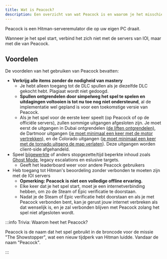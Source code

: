 ```yaml
---
title: Wat is Peacock?
description: Een overzicht van wat Peacock is en waarom je het misschien eens een keer wilt uitproberen.
---
```


Peacock is een Hitman-serveremulator die op uw eigen PC draait.

Wanneer je het spel start, verbind het zich niet met de servers van IOI, maar met die van Peacock.

## Voordelen

De voordelen van het gebruiken van Peacock bevatten:
- **Verkrijg alle items zonder de nodigheid van mastery**
  - Je hebt alleen toegang tot de DLC spullen als je diezelfde DLC gekocht hebt. Plagiaat wordt niet gedoogd.
  -   **Spullen ontgrendelen door simpelweg het spel te spelen en uitdagingen voltooien is tot nu toe nog niet ondersteund**, al de implementatie wel gepland is voor een toekomstige versie van Peacock.
  -   Als je het spel voor de eerste keer speelt (op Peacock of op de officiële servers), zullen sommige uitgangen afgesloten zijn. Je moet eerst de uitgangen in Dubai ontgrendelen ([de liften ontgrendelen)](https://youtu.be/IEQgRQyQRf8), de Dartmoor uitgangen ([je moet minimaal een keer met de motor vertrekken](https://youtu.be/AJtJZe9jEi8?t=151)), en de Colorado uitgangen ([je moet minimaal een keer met de tornado uitgang de map verlaten](https://youtu.be/3XKWHrKpXwk?t=140)). Deze uitgangen worden client-side afgehandeld.
- Speel [bijgewerkte](../custom-content.mdx) of anders stopgezette/tijd beperkte inhoud zoals [Ghost Mode](https://thepeacockproject.org/wiki/ghost-mode), legacy escalations en eslusive targets.
  - Geeft het leaderboard weer voor andere Peacock gebruikers
- Heb toegang tot Hitman's beoordeling zonder verbonden te moeten zijn met de IOI servers
  - **Opmerking: Peacock is niet een volledige offline ervaring.**
  - Elke keer dat je het spel start, moet je een internetverbinding hebben, om zo de Steam of Epic verificatie te doorstaan.
  - Nadat je de Steam of Epic verificatie hebt doorstaan en als je met Peacock verbonden bent, kan je gerust jouw internet verbreken als dat wenselijk is, en je zal verbonden blijven met Peacock zolang het spel niet afgesloten wordt.

:::info Trivia: Waarom heet het Peacock?

Peacock is de naam dat het spel gebruikt in de broncode voor de missie "The Showstopper", wat een nieuw tijdperk van Hitman luidde. Vandaar de naam "Peacock".

:::
